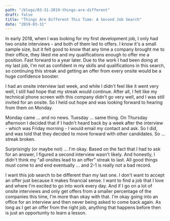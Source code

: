 ```yaml
---
path: "/blogs/03-31-2019-things-are-different"
draft: false
title: "Things Are Different This Time: A Second Job Search"
date: "2019-03-31"
---
```


In early 2018, when I was looking for my first development job, I only had two onsite interviews - and both of them led to offers. I know it's a small sample size, but it felt good to know that any time a company brought me to their office, they liked me and my qualifications enough to offer me a position. Fast forward to a year later. Due to the work I had been doing at my last job, I'm not as confident in my skills and qualifications in this search, so continuing this streak and getting an offer from every onsite would be a huge confidence booster.

I had an onsite interview last week, and while I didn't feel like it went very well, I still had hope that my streak would continue. After all, I felt like my technical phone screen with this company didn't go very well, and I was still invited for an onsite. So I held out hope and was looking forward to hearing from them on Monday.

Monday came ... and no news. Tuesday ... same thing. On Thursday afternoon I decided that if I hadn't heard back by a week after the interview - which was Friday morning - I would email my contact and ask. So I did, and was told that they decided to move forward with other candidates. So ... streak broken.

Surprisingly (or maybe not) ... I'm okay. Based on the fact that I had to ask for an answer, I figured a second interview wasn't likely. And honestly, I didn't think my "all onsites lead to an offer" streak to last. All good things must come to and end eventually ... and 2-1 is really not a bad record.

I want this job search to be different than my last one. I don't want to accept an offer just because it makes financial sense. I want to find a job that I love and where I'm excited to go into work every day. And if I go on a lot of onsite interviews and only get offers from a smaller percentage of the companies this time, I'm more than okay with that. I'm okay going into an office for an interview and then never being asked to come back again. As long as I get an offer from the right job, anything that happens before then is just an opportunity to learn a lesson.
